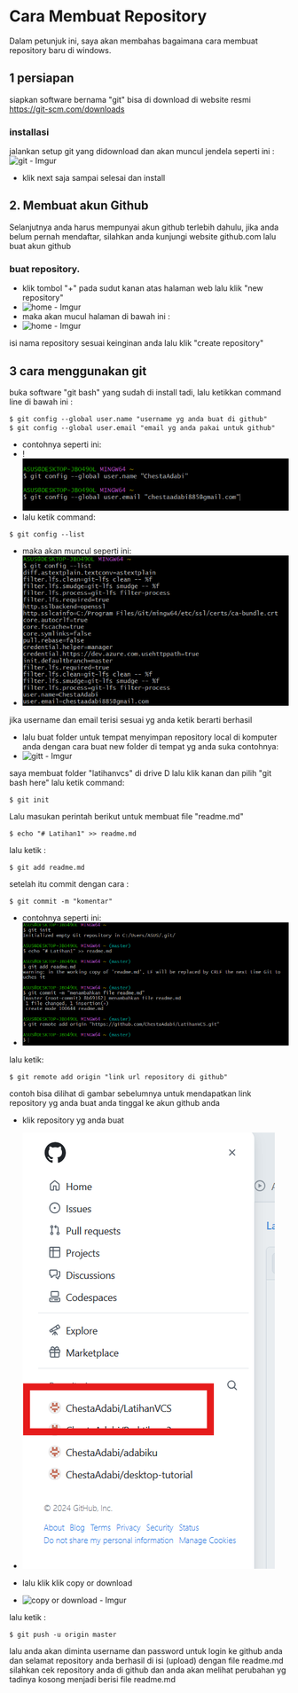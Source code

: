 # Cara Membuat Repository
<p>Dalam petunjuk ini, saya akan membahas bagaimana cara membuat repository baru di windows.</p>

## 1 persiapan
siapkan software bernama "git" bisa di download di website resmi https://git-scm.com/downloads

### installasi
jalankan setup git yang didownload dan akan muncul jendela seperti ini :
![git - Imgur](https://github.com/user-attachments/assets/cd8788bc-d93c-4aa8-bbdc-b45a4f77931e)
- klik next saja sampai selesai dan install

## 2. Membuat akun Github
<p>Selanjutnya anda harus mempunyai akun github terlebih dahulu, jika anda belum pernah mendaftar, silahkan anda kunjungi website github.com lalu buat akun github</p>

### buat repository.
- klik tombol "+" pada sudut kanan atas halaman web lalu klik "new repository"
- ![home - Imgur](https://i.imgur.com/MqIEA8T.png)
- maka akan mucul halaman di bawah ini :
- ![home - Imgur](https://github.com/user-attachments/assets/f1e764ae-925c-4982-9b85-29a78282aebe)

isi nama repository sesuai keinginan anda lalu klik "create repository"

## 3 cara menggunakan git
buka software "git bash" yang sudah di install tadi, lalu ketikkan command line di bawah ini :
```
$ git config --global user.name "username yg anda buat di github"
$ git config --global user.email "email yg anda pakai untuk github"
```
- contohnya seperti ini:
- !![git - Imgur (1)](https://github.com/ChestaAdabi/LatihanVCS/blob/main/1%20vcs.png)
- lalu ketik command:
```
$ git config --list
```
- maka akan muncul seperti ini:
-  ![git - Imgur (1)](https://github.com/ChestaAdabi/LatihanVCS/blob/main/2%20vcs.png)


jika username dan email terisi sesuai yg anda ketik berarti berhasil
- lalu buat folder untuk tempat menyimpan repository local di komputer anda dengan cara buat new folder di tempat yg anda suka contohnya:
-  ![gitt - Imgur](https://github.com/user-attachments/assets/f0958cc4-f3ce-46d0-9c25-1bd673c54ee8)

saya membuat folder "latihanvcs" di drive D
lalu klik kanan dan pilih "git bash here"
lalu ketik command:
```
$ git init
```
Lalu masukan perintah berikut untuk membuat file "readme.md"
```
$ echo "# Latihan1" >> readme.md
```
lalu ketik :
```
$ git add readme.md
```
setelah itu commit dengan cara :
```
$ git commit -m "komentar"
```
- contohnya seperti ini:
- ![git - Imgur (3)](https://github.com/ChestaAdabi/LatihanVCS/blob/main/3%20vcs.png)

lalu ketik:
```
$ git remote add origin "link url repository di github"
```
contoh bisa dilihat di gambar sebelumnya
untuk mendapatkan link repository yg anda buat anda tinggal ke akun github anda
- klik repository yg anda buat
- ![posting - Imgur](https://github.com/ChestaAdabi/LatihanVCS/blob/main/4%20VCS.png)


- lalu klik klik copy or download
- ![copy or download - Imgur](https://github.com/user-attachments/assets/def8c62e-fa57-42ce-ba7c-3ec6087a0db3)


lalu ketik :
```
$ git push -u origin master
```
lalu anda akan diminta username dan password untuk login ke github anda dan selamat repository anda berhasil di isi (upload) dengan file readme.md silahkan cek repository anda di github dan anda akan melihat perubahan yg tadinya kosong menjadi berisi file readme.md
